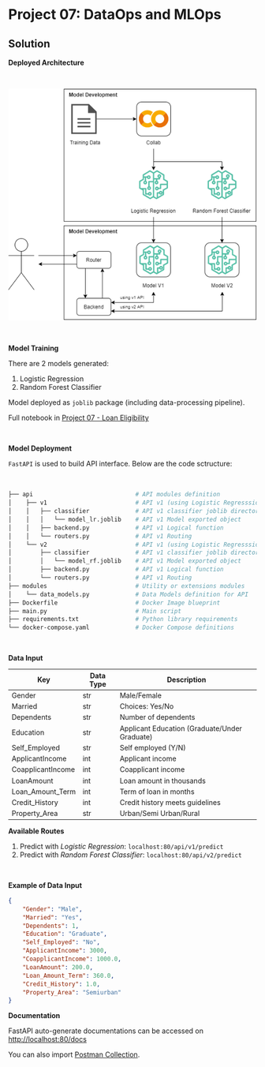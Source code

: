 # Project 07: DataOps and MLOps

## Solution

**Deployed Architecture**

<br>

![Deployed Architecture](./docs/solution.png)

<br>

**Model Training**

There are 2 models generated:
1. Logistic Regression
2. Random Forest Classifier

Model deployed as `joblib` package (including data-processing pipeline).

Full notebook in [Project 07 - Loan Eligibility](https://colab.research.google.com/drive/1GLs2kFbtL5WKaLlYNuxu-4T5yEqP_fcW?usp=sharing)

<br>

**Model Deployment**

`FastAPI` is used to build API interface. Below are the code sctructure:

<br>

```sh
├── api                             # API modules definition
│    ├── v1                         # API v1 (using Logistic Regresssion)
│    │   ├── classifier             # API v1 classifier joblib directory
│    │   │   └── model_lr.joblib    # API v1 Model exported object
│    │   ├── backend.py             # API v1 Logical function
│    │   └── routers.py             # API v1 Routing
│    └── v2                         # API v1 (using Logistic Regresssion)
│        ├── classifier             # API v1 classifier joblib directory
│        │   └── model_rf.joblib    # API v1 Model exported object
│        ├── backend.py             # API v1 Logical function
│        └── routers.py             # API v1 Routing
├── modules                         # Utility or extensions modules
│    └── data_models.py             # Data Models definition for API
├── Dockerfile                      # Docker Image blueprint
├── main.py                         # Main script
├── requirements.txt                # Python library requirements
└── docker-compose.yaml             # Docker Compose definitions
```

<br>

**Data Input**

|Key|Data Type|Description|
|---|---|---|
|Gender|str|Male/Female|
|Married|str|Choices: Yes/No|
|Dependents|str|Number of dependents|
|Education|str|Applicant Education (Graduate/Under Graduate)|
|Self_Employed|str|Self employed (Y/N)|
|ApplicantIncome|int|Applicant income|
|CoapplicantIncome|int|Coapplicant income|
|LoanAmount|int|Loan amount in thousands|
|Loan_Amount_Term|int|Term of loan in months|
|Credit_History|int|Credit history meets guidelines|
|Property_Area|str|Urban/Semi Urban/Rural|

**Available Routes**

1. Predict with *Logistic Regression*: `localhost:80/api/v1/predict`
2. Predict with *Random Forest Classifier*: `localhost:80/api/v2/predict`

<br>

**Example of Data Input**

```json
{
    "Gender": "Male",
    "Married": "Yes",
    "Dependents": 1,
    "Education": "Graduate",
    "Self_Employed": "No",
    "ApplicantIncome": 3000,
    "CoapplicantIncome": 1000.0,
    "LoanAmount": 200.0,
    "Loan_Amount_Term": 360.0,
    "Credit_History": 1.0,
    "Property_Area": "Semiurban"
}
```

**Documentation**

FastAPI auto-generate documentations can be accessed on [http://localhost:80/docs](http://localhost:80/docs)

You can also import [Postman Collection](./docs).